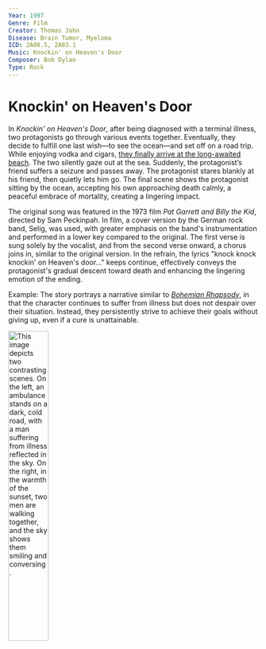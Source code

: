 ```yaml
---
Year: 1997
Genre: Film
Creator: Thomas Jahn
Disease: Brain Tumor, Myeloma
ICD: 2A00.5, 2A83.1
Music: Knockin' on Heaven's Door
Composer: Bob Dylan
Type: Rock
---
```


# Knockin' on Heaven's Door

 In *Knockin' on Heaven's Door*, after being diagnosed with a terminal illness, two protagonists go through various events together. Eventually, they decide to fulfill one last wish—to see the ocean—and set off on a road trip. While enjoying vodka and cigars, [they finally arrive at the long-awaited beach](https://youtu.be/Rd-ru-j_TCI?si=ACK4zsul577yWhzW). The two silently gaze out at the sea. Suddenly, the protagonist’s friend suffers a seizure and passes away. The protagonist stares blankly at his friend, then quietly lets him go. The final scene shows the protagonist sitting by the ocean, accepting his own approaching death calmly, a peaceful embrace of mortality, creating a lingering impact. 
 
 The original song was featured in the 1973 film *Pat Garrett and Billy the Kid*, directed by Sam Peckinpah. In film, a cover version by the German rock band, Selig, was used, with greater emphasis on the band's instrumentation and performed in a lower key compared to the original. The first verse is sung solely by the vocalist, and from the second verse onward, a chorus joins in, similar to the original version. In the refrain, the lyrics "knock knock knockin' on Heaven's door..." keeps continue, effectively conveys the protagonist's gradual descent toward death and enhancing the lingering emotion of the ending.
 
Example: The story portrays a narrative similar to [*Bohemian Rhapsody*](kwak_junyeong.md), in that the character continues to suffer from illness but does not despair over their situation. Instead, they persistently strive to achieve their goals without giving up, even if a cure is unattainable.

<img src="./jeong_heeseok_img_png" alt="This image depicts two contrasting scenes. On the left, an ambulance stands on a dark, cold road, with a man suffering from illness reflected in the sky. On the right, in the warmth of the sunset, two men are walking together, and the sky shows them smiling and conversing." style="width:40%;" />
